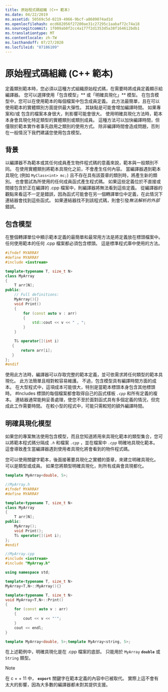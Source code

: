 ```yaml
---
title: 原始程式碼組織 (C++ 範本)
ms.date: 04/22/2019
ms.assetid: 50569c5d-0219-4966-9bcf-a8689074ad1d
ms.openlocfilehash: ecd682056f27200ae31c27295c1aabaf72c74a18
ms.sourcegitcommit: 1f009ab0f2cc4a177f2d1353d5a38f164612bdb1
ms.translationtype: MT
ms.contentlocale: zh-TW
ms.lasthandoff: 07/27/2020
ms.locfileid: "87186109"
---
```

# <a name="source-code-organization-c-templates"></a>原始程式碼組織 (C++ 範本)

定義類別範本時，您必須以這種方式組織原始程式碼，在需要時將成員定義顯示給編譯器。 您可以選擇使用「包含模型」** 或「明確具現化」** 模型。 在包含模型中，您可以在使用範本的每個檔案中包含成員定義。 此方法最簡單，且在可以使用範本的實體類別方面提供最大彈性。 其缺點是可能會增加編譯時間。 如果專案和/或 包含的檔案本身很大，則影響可能會很大。 使用明確具現化方法時，範本本身會具現化特定類型的實體類別或類別成員。  這種方法可以加快編譯時間，但僅限於範本實作者事先啟用之類別的使用方式。 除非編譯時間會造成問題，否則在一般情況下我們建議您使用包含模型。

## <a name="background"></a>背景

以編譯器不為範本或其任何成員產生物件程式碼的意義來說，範本與一般類別不同。 在使用實體類別將範本具現化之前，不會產生任何內容。 當編譯器遇到範本具現化 (例如 `MyClass<int> mc;`) 且不存在具有該簽章的類別時，將產生新的類別。 也會嘗試為所使用的任何成員函式產生程式碼。 如果這些定義位於不直接或間接包含於正在編譯的 .cpp 檔案中，則編譯器將無法看到這些定義。  從編譯器的觀點來看這不一定是錯誤，因為函式可能會在另一個轉譯單位中定義，在此情況下連結器會找到這些函式。  如果連結器找不到該程式碼，則會引發*無法解析的外部*錯誤。

## <a name="the-inclusion-model"></a>包含模型

在整個轉譯單位中顯示範本定義的最簡單和最常用方法是將定義放在標頭檔案中。  任何使用範本的任何 .cpp 檔案都必須包含標頭。 這是標準程式庫中使用的方法。

```cpp
#ifndef MYARRAY
#define MYARRAY
#include <iostream>

template<typename T, size_t N>
class MyArray
{
    T arr[N];
public:
    // Full definitions:
    MyArray(){}
    void Print()
    {
        for (const auto v : arr)
        {
            std::cout << v << " , ";
        }
    }

    T& operator[](int i)
   {
       return arr[i];
   }
};
#endif
```

使用此方法時，編譯器可以存取完整的範本定義，並可依需求將任何類型的範本具現化。 此方法簡單且相對較容易維護。 不過，包含模型具有編譯時間方面的成本。 在大型程式中，這項成本可能很大，特別是當範本標頭本身包含其他標頭時。 #Includes 標頭的每個檔案都會取得自己的函式樣板 *`.cpp`* 和所有定義的複本。 連結器通常能夠妥善處理，使您不至於面對函式具有多個定義的情況，但完成此工作需要時間。 在較小型的程式中，可能只需較短的額外編譯時間。

## <a name="the-explicit-instantiation-model"></a>明確具現化模型

如果您的專案無法使用包含模型，而且您知道將用來具現化範本的類型集合，您可以將範本程式碼分隔成 *`.h`* 和檔案 *`.cpp`* ，並在檔案中 *`.cpp`* 明確地具現化範本。 這會導致產生當編譯器遇到使用者具現化將會看到的物件程式碼。

您可以使用關鍵字範本，後面接著要具現化之實體的簽章，來建立明確具現化。 可以是類型或成員。 如果您將類型明確具現化，則所有成員會具現都化。

```cpp
template MyArray<double, 5>;
```

```cpp
//MyArray.h
#ifndef MYARRAY
#define MYARRAY

template<typename T, size_t N>
class MyArray
{
    T arr[N];
public:
    MyArray();
    void Print();
    T& operator[](int i);
};
#endif

//MyArray.cpp
#include <iostream>
#include "MyArray.h"

using namespace std;

template<typename T, size_t N>
MyArray<T,N>::MyArray(){}

template<typename T, size_t N>
void MyArray<T,N>::Print()
{
    for (const auto v : arr)
    {
        cout << v << "'";
    }
    cout << endl;
}

template MyArray<double, 5>;template MyArray<string, 5>;
```

在上述範例中，明確具現化是在 .cpp 檔案的底部。 只能用於 `MyArray` **`double`** 或 `String` 類型。

> [!NOTE]
> 在 c + + 11 中， **`export`** 關鍵字在範本定義的內容中已被取代。 實際上這不會有太大的影響，因為大多數的編譯器都未對其提供支援。
